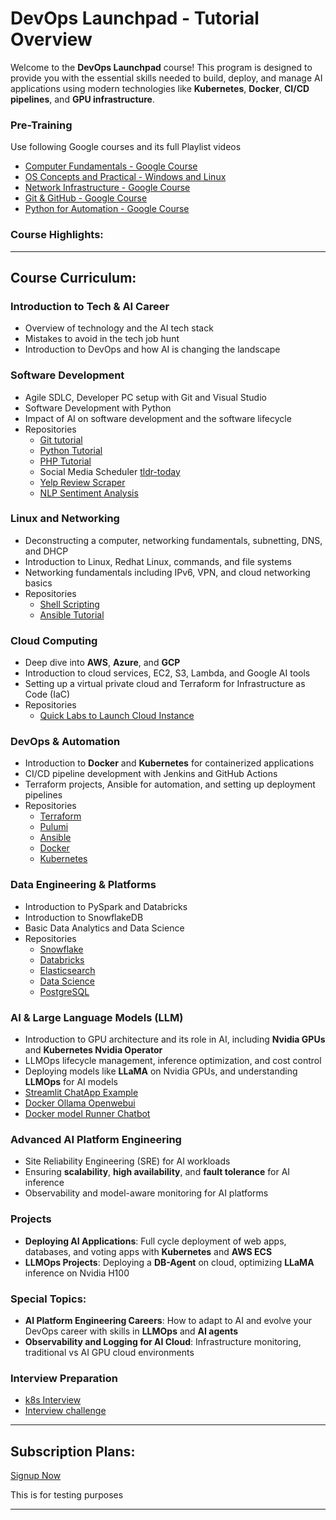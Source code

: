 # **DevOps Launchpad - Tutorial Overview**

Welcome to the **DevOps Launchpad** course! This program is designed to provide you with the essential skills needed to build, deploy, and manage AI applications using modern technologies like **Kubernetes**, **Docker**, **CI/CD pipelines**, and **GPU infrastructure**.

### Pre-Training

Use following Google courses and its full Playlist videos

- [Computer Fundamentals - Google Course](https://youtu.be/Z_hU2zm4_S8?si=geAUli_1_u2ITGui)
- [OS Concepts and Practical - Windows and Linux](https://youtu.be/1x4zh2BLuh0?si=wEQkRXT1FW2NaX33)
- [Network Infrastructure - Google Course](https://youtu.be/u08ks4xUheM?si=DKqY8BCoHx4nDoVt)
- [Git & GitHub - Google Course](https://youtu.be/0szcEwY-INI?si=tG9t5CdDlUa04dO2)
- [Python for Automation - Google Course](https://youtu.be/wgYbksLbaqU?si=md7wr-LZ8dKEcCl7)

### **Course Highlights:**

---

## **Course Curriculum:**

### **Introduction to Tech & AI Career**

- Overview of technology and the AI tech stack
- Mistakes to avoid in the tech job hunt
- Introduction to DevOps and how AI is changing the landscape

### **Software Development**

- Agile SDLC, Developer PC setup with Git and Visual Studio
- Software Development with Python
- Impact of AI on software development and the software lifecycle
- Repositories
  - [Git tutorial](https://github.com/becloudready/git-tutorials)
  - [Python Tutorial](https://github.com/becloudready/python-tutorials)
  - [PHP Tutorial](https://github.com/becloudready/php-tutorials)
  - Social Media Scheduler [tldr-today](https://github.com/becloudready/tldr-today)
  - [Yelp Review Scraper](https://github.com/becloudready/my_yelp_reviews)
  - [NLP Sentiment Analysis](https://github.com/becloudready/cloud-sentiment-analysis)

### **Linux and Networking**

- Deconstructing a computer, networking fundamentals, subnetting, DNS, and DHCP
- Introduction to Linux, Redhat Linux, commands, and file systems
- Networking fundamentals including IPv6, VPN, and cloud networking basics
- Repositories
  - [Shell Scripting](https://github.com/becloudready/bash-tutorials)
  - [Ansible Tutorial](https://github.com/becloudready/ansible-tutorials)

### **Cloud Computing**

- Deep dive into **AWS**, **Azure**, and **GCP**
- Introduction to cloud services, EC2, S3, Lambda, and Google AI tools
- Setting up a virtual private cloud and Terraform for Infrastructure as Code (IaC)
- Repositories
  - [Quick Labs to Launch Cloud Instance](https://github.com/becloudready/quick-labs)

### **DevOps & Automation**

- Introduction to **Docker** and **Kubernetes** for containerized applications
- CI/CD pipeline development with Jenkins and GitHub Actions
- Terraform projects, Ansible for automation, and setting up deployment pipelines
- Repositories
  - [Terraform](https://github.com/becloudready/terraform-tutorials)
  - [Pulumi](https://github.com/becloudready/pulumi-tutorials)
  - [Ansible](https://github.com/becloudready/ansible-tutorials)
  - [Docker](https://github.com/becloudready/docker-tutorials)
  - [Kubernetes](https://github.com/becloudready/kubernetes-tutorials)

### **Data Engineering & Platforms**

- Introduction to PySpark and Databricks
- Introduction to SnowflakeDB
- Basic Data Analytics and Data Science
- Repositories
  - [Snowflake](https://github.com/becloudready/snowflake-tutorials)
  - [Databricks](https://github.com/kchandan/azure-databricks-terraform)
  - [Elasticsearch](https://github.com/becloudready/es-tutorials)
  - [Data Science](https://github.com/becloudready/datascience-tutorials)
  - [PostgreSQL](https://github.com/becloudready/pgsql-tutorials)

### **AI & Large Language Models (LLM)**

- Introduction to GPU architecture and its role in AI, including **Nvidia GPUs** and **Kubernetes Nvidia Operator**
- LLMOps lifecycle management, inference optimization, and cost control
- Deploying models like **LLaMA** on Nvidia GPUs, and understanding **LLMOps** for AI models
- [Streamlit ChatApp Example](./streamlit-chatbot)
- [Docker Ollama Openwebui](./docker-ollama-openwebui)
- [Docker model Runner Chatbot](./docker-model-runner-chatbot)

### **Advanced AI Platform Engineering**

- Site Reliability Engineering (SRE) for AI workloads
- Ensuring **scalability**, **high availability**, and **fault tolerance** for AI inference
- Observability and model-aware monitoring for AI platforms

### **Projects**

- **Deploying AI Applications**: Full cycle deployment of web apps, databases, and voting apps with **Kubernetes** and **AWS ECS**
- **LLMOps Projects**: Deploying a **DB-Agent** on cloud, optimizing **LLaMA** inference on Nvidia H100

### **Special Topics:**

- **AI Platform Engineering Careers**: How to adapt to AI and evolve your DevOps career with skills in **LLMOps** and **AI agents**
- **Observability and Logging for AI Cloud**: Infrastructure monitoring, traditional vs AI GPU cloud environments

### **Interview Preparation**

- [k8s Interview](https://github.com/becloudready/k8s-interview-action)
- [Interview challenge](https://github.com/becloudready/interview-challenges)

---

## **Subscription Plans:**

[Signup Now](https://becloudready.teachable.com/p/ai-platform-engineer)

This is for testing purposes

---

